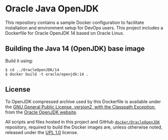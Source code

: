 Oracle Java OpenJDK
=====
This repository contains a sample Docker configuration to facilitate installation and environment setup for DevOps users. This project includes a Dockerfile for Oracle OpenJDK 14 based on Oracle Linux.

## Building the Java 14 (OpenJDK) base image

Build it using:

```
$ cd ../OracleOpenJDK/14
$ docker build -t oracle/openjdk:14 .
```

## License
To OpenJDK compressed archive used by this Dockerfile is available under the [GNU General Public License, version2, with the Classpath Exception](https://openjdk.java.net/legal/gplv2+ce.html), from the [Oracle OpenJDK website](https://jdk.java.net).

All scripts and files hosted in this project and GitHub [`docker/OracleOpenJDK`](./) repository, required to build the Docker images are, unless otherwise noted, released under the [UPL 1.0](https://oss.oracle.com/licenses/upl/) license.
